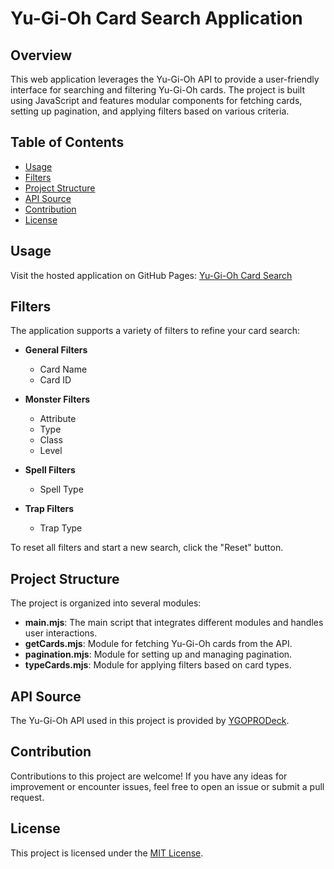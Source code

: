 # Yu-Gi-Oh Card Search Application

## Overview

This web application leverages the Yu-Gi-Oh API to provide a user-friendly interface for searching and filtering Yu-Gi-Oh cards. The project is built using JavaScript and features modular components for fetching cards, setting up pagination, and applying filters based on various criteria.

## Table of Contents

- [Usage](#usage)
- [Filters](#filters)
- [Project Structure](#project-structure)
- [API Source](#api-source)
- [Contribution](#contribution)
- [License](#license)

## Usage

Visit the hosted application on GitHub Pages: [Yu-Gi-Oh Card Search](https://francorossids.github.io/Proyecto-Api-Yugioh/)

## Filters

The application supports a variety of filters to refine your card search:

- **General Filters**
  - Card Name
  - Card ID

- **Monster Filters**
  - Attribute
  - Type
  - Class
  - Level

- **Spell Filters**
  - Spell Type

- **Trap Filters**
  - Trap Type

To reset all filters and start a new search, click the "Reset" button.

## Project Structure

The project is organized into several modules:

- **main.mjs**: The main script that integrates different modules and handles user interactions.
- **getCards.mjs**: Module for fetching Yu-Gi-Oh cards from the API.
- **pagination.mjs**: Module for setting up and managing pagination.
- **typeCards.mjs**: Module for applying filters based on card types.

## API Source

The Yu-Gi-Oh API used in this project is provided by [YGOPRODeck](https://ygoprodeck.com/api-guide/).

## Contribution

Contributions to this project are welcome! If you have any ideas for improvement or encounter issues, feel free to open an issue or submit a pull request.

## License

This project is licensed under the [MIT License](LICENSE).



